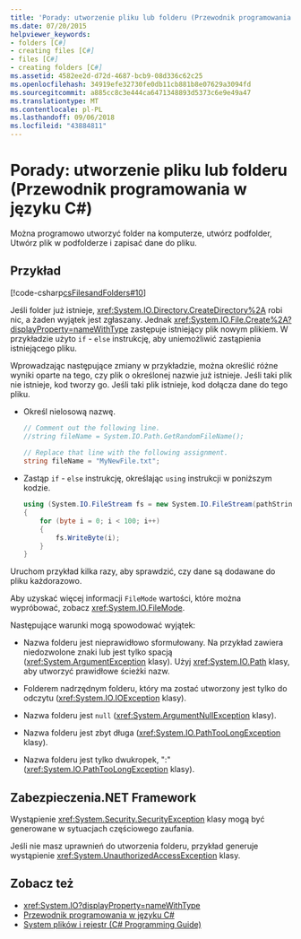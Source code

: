 ```yaml
---
title: 'Porady: utworzenie pliku lub folderu (Przewodnik programowania w języku C#)'
ms.date: 07/20/2015
helpviewer_keywords:
- folders [C#]
- creating files [C#]
- files [C#]
- creating folders [C#]
ms.assetid: 4582ee2d-d72d-4687-bcb9-08d336c62c25
ms.openlocfilehash: 34919efe32730fe0db11cb881b8e07629a3094fd
ms.sourcegitcommit: a885cc8c3e444ca6471348893d5373c6e9e49a47
ms.translationtype: MT
ms.contentlocale: pl-PL
ms.lasthandoff: 09/06/2018
ms.locfileid: "43884811"
---
```

# <a name="how-to-create-a-file-or-folder-c-programming-guide"></a>Porady: utworzenie pliku lub folderu (Przewodnik programowania w języku C#)
Można programowo utworzyć folder na komputerze, utwórz podfolder, Utwórz plik w podfolderze i zapisać dane do pliku.  
  
## <a name="example"></a>Przykład  
 [!code-csharp[csFilesandFolders#10](../../../csharp/programming-guide/file-system/codesnippet/CSharp/how-to-create-a-file-or-folder_1.cs)]  
  
 Jeśli folder już istnieje, <xref:System.IO.Directory.CreateDirectory%2A> robi nic, a żaden wyjątek jest zgłaszany. Jednak <xref:System.IO.File.Create%2A?displayProperty=nameWithType> zastępuje istniejący plik nowym plikiem. W przykładzie użyto `if` - `else` instrukcję, aby uniemożliwić zastąpienia istniejącego pliku.  
  
 Wprowadzając następujące zmiany w przykładzie, można określić różne wyniki oparte na tego, czy plik o określonej nazwie już istnieje. Jeśli taki plik nie istnieje, kod tworzy go. Jeśli taki plik istnieje, kod dołącza dane do tego pliku.  
  
-   Określ nielosową nazwę.  
  
    ```csharp  
    // Comment out the following line.  
    //string fileName = System.IO.Path.GetRandomFileName();  
  
    // Replace that line with the following assignment.  
    string fileName = "MyNewFile.txt";  
    ```  
  
-   Zastąp `if` - `else` instrukcję, określając `using` instrukcji w poniższym kodzie.  
  
    ```csharp  
    using (System.IO.FileStream fs = new System.IO.FileStream(pathString, FileMode.Append))   
    {  
        for (byte i = 0; i < 100; i++)  
        {  
            fs.WriteByte(i);  
        }  
    }  
    ```  
  
 Uruchom przykład kilka razy, aby sprawdzić, czy dane są dodawane do pliku każdorazowo.  
  
 Aby uzyskać więcej informacji `FileMode` wartości, które można wypróbować, zobacz <xref:System.IO.FileMode>.  
  
 Następujące warunki mogą spowodować wyjątek:  
  
-   Nazwa folderu jest nieprawidłowo sformułowany. Na przykład zawiera niedozwolone znaki lub jest tylko spacją (<xref:System.ArgumentException> klasy). Użyj <xref:System.IO.Path> klasy, aby utworzyć prawidłowe ścieżki nazw.  
  
-   Folderem nadrzędnym folderu, który ma zostać utworzony jest tylko do odczytu (<xref:System.IO.IOException> klasy).  
  
-   Nazwa folderu jest `null` (<xref:System.ArgumentNullException> klasy).  
  
-   Nazwa folderu jest zbyt długa (<xref:System.IO.PathTooLongException> klasy).  
  
-   Nazwa folderu jest tylko dwukropek, ":" (<xref:System.IO.PathTooLongException> klasy).  
  
## <a name="net-framework-security"></a>Zabezpieczenia.NET Framework  
 Wystąpienie <xref:System.Security.SecurityException> klasy mogą być generowane w sytuacjach częściowego zaufania.  
  
 Jeśli nie masz uprawnień do utworzenia folderu, przykład generuje wystąpienie <xref:System.UnauthorizedAccessException> klasy.  
  
## <a name="see-also"></a>Zobacz też

- <xref:System.IO?displayProperty=nameWithType>  
- [Przewodnik programowania w języku C#](../../../csharp/programming-guide/index.md)  
- [System plików i rejestr (C# Programming Guide)](../../../csharp/programming-guide/file-system/index.md)
